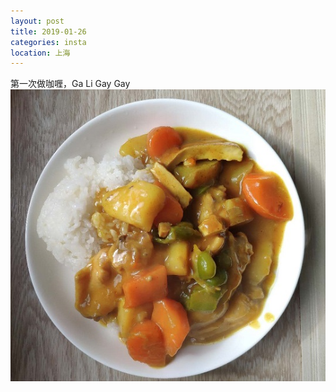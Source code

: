 ```yaml
---
layout: post
title: 2019-01-26
categories: insta
location: 上海
---
```

第一次做咖喱，Ga Li Gay Gay
![咖喱炒饭](/assets/images/tweets/20190126_1.jpg)